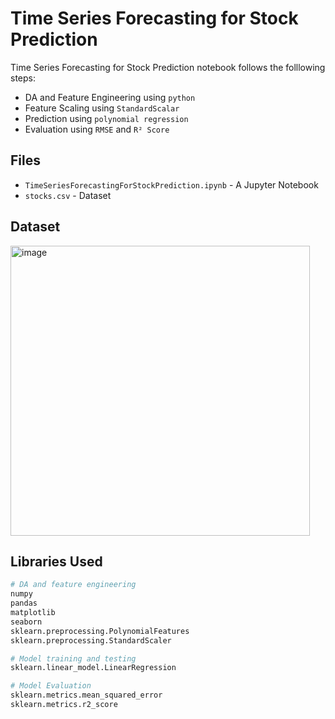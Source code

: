 # Time Series Forecasting for Stock Prediction

Time Series Forecasting for Stock Prediction notebook follows the folllowing steps:
- DA and Feature Engineering using `python`
- Feature Scaling using `StandardScalar`
- Prediction using `polynomial regression`
- Evaluation using `RMSE` and `R² Score`

## Files

- `TimeSeriesForecastingForStockPrediction.ipynb` - A Jupyter Notebook
- `stocks.csv` - Dataset

## Dataset
<img width="479" height="464" alt="image" src="https://github.com/user-attachments/assets/c7b23ede-cd1b-4363-8162-727f78c12ab9" />


## Libraries Used


```python
# DA and feature engineering
numpy
pandas
matplotlib
seaborn
sklearn.preprocessing.PolynomialFeatures
sklearn.preprocessing.StandardScaler

# Model training and testing
sklearn.linear_model.LinearRegression

# Model Evaluation
sklearn.metrics.mean_squared_error
sklearn.metrics.r2_score
```
